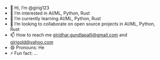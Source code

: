 - 👋 Hi, I’m @girig123
- 👀 I’m interested in AI/ML, Python, Rust
- 🌱 I’m currently learning AI/ML, Python, Rust
- 💞️ I’m looking to collaborate on open source projects in AI/ML, Python, Rust
- 📫 How to reach me giridhar.gundlapalli@gmail.com and girigold@yahoo.com
- 😄 Pronouns: He
- ⚡ Fun fact: ...

<!---
girig123/girig123 is a ✨ special ✨ repository because its `README.md` (this file) appears on your GitHub profile.
You can click the Preview link to take a look at your changes.
--->
